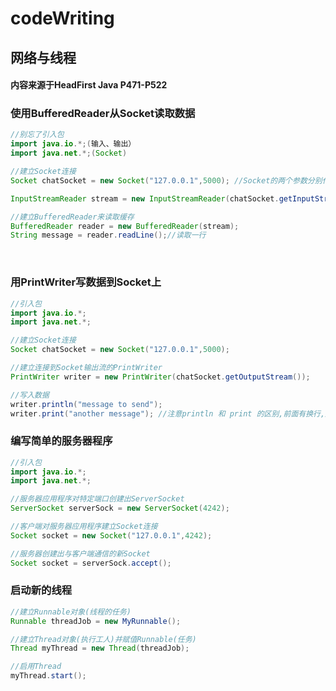 codeWriting
============
网络与线程
----------
#### 内容来源于HeadFirst Java P471-P522


### 使用BufferedReader从Socket读取数据


```Java
//别忘了引入包
import java.io.*;(输入、输出）
import java.net.*;(Socket)

//建立Socket连接
Socket chatSocket = new Socket("127.0.0.1",5000); //Socket的两个参数分别代表服务器的IP地址和TCP的端口号,127.0.0.1代表本机

InputStreamReader stream = new InputStreamReader(chatSocket.getInputStream()); //获取来自服务器的信息,即输入流

//建立BufferedReader来读取缓存
BufferedReader reader = new BufferedReader(stream);
String message = reader.readLine();//读取一行
```
<br>

### 用PrintWriter写数据到Socket上
```Java
//引入包
import java.io.*;
import java.net.*;

//建立Socket连接
Socket chatSocket = new Socket("127.0.0.1",5000);

//建立连接到Socket输出流的PrintWriter
PrintWriter writer = new PrintWriter(chatSocket.getOutputStream());

//写入数据
writer.println("message to send");
writer.print("another message"); //注意println 和 print 的区别,前面有换行,后面没有
```

### 编写简单的服务器程序
```Java
//引入包
import java.io.*;
import java.net.*;

//服务器应用程序对特定端口创建出ServerSocket
ServerSocket serverSock = new ServerSocket(4242);

//客户端对服务器应用程序建立Socket连接
Socket socket = new Socket("127.0.0.1",4242);

//服务器创建出与客户端通信的新Socket
Socket socket = serverSock.accept();
```

### 启动新的线程
```Java
//建立Runnable对象(线程的任务)
Runnable threadJob = new MyRunnable();

//建立Thread对象(执行工人)并赋值Runnable(任务)
Thread myThread = new Thread(threadJob);

//启用Thread
myThread.start();
```
